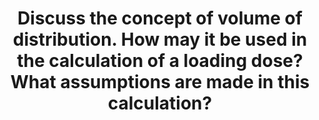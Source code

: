---
title: "Discuss the concept of volume of distribution. How may it be used in the calculation of a loading dose? What assumptions are made in this calculation?"
entityType: SAQ
exam: PEX
college: ANZCA
year: 2013
sitting: C
question: 5
passRate: 29
EC_expectedDomains:
- "Marks were allocated for a correct definition and a basic formula for calculating Vd."
- "The primary assumption is that the calculation is based on a single compartment model or the Vd at steady state."
EC_extraCredit:
- "Extra marks were also allocated for clear explanations about why it is called the apparent volume of distribution and how the calculated volumes can greatly exceed the physical volumes in the body. Descriptions about single versus multi-compartment modelling also scored marks."
- "Further marks were also obtained for describing drug, physiological, and pathological factors that affected a drug’s Vd."
- "Extra marks were given for providing relevant examples of drugs."
- "Bonus marks were awarded for using relevant drug examples."
- "Bonus marks were also awarded for discussion about using other variants of Vd in the calculation, e.g. Vdpe, etc., as well as discussing assumptions about bioavailability and clearance."
EC_errorsCommon:
- "Depending on the drug’s distribution, this can sometimes lead to very high initial peak plasma levels with the potential for toxicity."
---